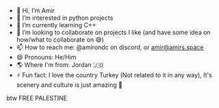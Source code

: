 - 👋 Hi, I’m Amir
- 👀 I’m interested in python projects
- 🌱 I’m currently learning C++
- 💞️ I’m looking to collaborate on projects I like (and have some idea on how/what to collaborate on 😅)
- 📫 How to reach me: @amirondc on discord, or amir@amirs.space
- 😄 Pronouns: He/Him
- 🌎 Where I'm from: Jordan 🇯🇴
- ⚡ Fun fact: I love the country Turkey (Not related to it in any way), It's scenery and culture is just amazing 🤩

btw FREE PALESTINE
